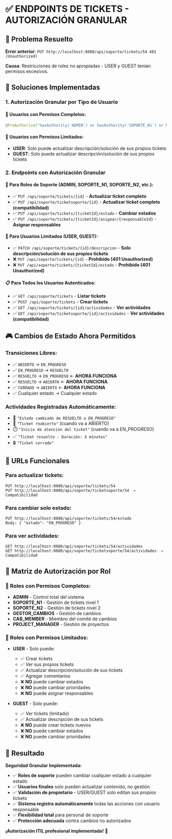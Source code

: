 # ✅ ENDPOINTS DE TICKETS - AUTORIZACIÓN GRANULAR

## **🎯 Problema Resuelto**

**Error anterior**: `PUT http://localhost:8080/api/soporte/tickets/54 401 (Unauthorized)`

**Causa**: Restricciones de roles no apropiadas - USER y GUEST tenían permisos excesivos.

## **🔧 Soluciones Implementadas**

### **1. Autorización Granular por Tipo de Usuario**

#### **👥 Usuarios con Permisos Completos:**
```java
@PreAuthorize("hasAuthority('ADMIN') or hasAuthority('SOPORTE_N1') or hasAuthority('SOPORTE_N2') or hasAuthority('GESTOR_CAMBIOS') or hasAuthority('CAB_MEMBER') or hasAuthority('PROJECT_MANAGER')")
```

#### **🚫 Usuarios con Permisos Limitados:**
- **USER**: Solo puede actualizar descripción/solución de sus propios tickets
- **GUEST**: Solo puede actualizar descripción/solución de sus propios tickets

### **2. Endpoints con Autorización Granular**

#### **🔧 Para Roles de Soporte (ADMIN, SOPORTE_N1, SOPORTE_N2, etc.):**
- ✅ `PUT /api/soporte/tickets/{id}` - **Actualizar ticket completo**
- ✅ `PUT /api/soporte/ticketsoporte/{id}` - **Actualizar ticket completo (compatibilidad)**
- ✅ `PUT /api/soporte/tickets/{ticketId}/estado` - **Cambiar estados**
- ✅ `PUT /api/soporte/tickets/{ticketId}/asignar/{responsableId}` - **Asignar responsables**

#### **👤 Para Usuarios Limitados (USER, GUEST):**
- ✅ `PATCH /api/soporte/tickets/{id}/descripcion` - **Solo descripción/solución de sus propios tickets**
- ❌ `PUT /api/soporte/tickets/{id}` - **Prohibido (401 Unauthorized)**
- ❌ `PUT /api/soporte/tickets/{ticketId}/estado` - **Prohibido (401 Unauthorized)**

#### **📋 Para Todos los Usuarios Autenticados:**
- ✅ `GET /api/soporte/tickets` - **Listar tickets**
- ✅ `POST /api/soporte/tickets` - **Crear tickets**
- ✅ `GET /api/soporte/tickets/{id}/actividades` - **Ver actividades**
- ✅ `GET /api/soporte/ticketsoporte/{id}/actividades` - **Ver actividades (compatibilidad)**

## **🎮 Cambios de Estado Ahora Permitidos**

### **Transiciones Libres:**
- ✅ `ABIERTO` → `EN_PROGRESO`
- ✅ `EN_PROGRESO` → `RESUELTO` 
- ✅ `RESUELTO` → `EN_PROGRESO` ← **AHORA FUNCIONA**
- ✅ `RESUELTO` → `ABIERTO` ← **AHORA FUNCIONA**
- ✅ `CERRADO` → `ABIERTO` ← **AHORA FUNCIONA**
- ✅ Cualquier estado → Cualquier estado

### **Actividades Registradas Automáticamente:**
- 🔄 `"Estado cambiado de RESUELTO a EN_PROGRESO"`
- 🔄 `"Ticket reabierto"` (cuando va a ABIERTO)
- ⏱️ `"Inicio de atención del ticket"` (cuando va a EN_PROGRESO)
- ✅ `"Ticket resuelto - Duración: X minutos"`
- 🔒 `"Ticket cerrado"`

## **📡 URLs Funcionales**

### **Para actualizar tickets:**
```
PUT http://localhost:8080/api/soporte/tickets/54
PUT http://localhost:8080/api/soporte/ticketsoporte/54  ← Compatibilidad
```

### **Para cambiar solo estado:**
```
PUT http://localhost:8080/api/soporte/tickets/54/estado
Body: { "estado": "EN_PROGRESO" }
```

### **Para ver actividades:**
```
GET http://localhost:8080/api/soporte/tickets/54/actividades
GET http://localhost:8080/api/soporte/ticketsoporte/54/actividades  ← Compatibilidad
```

## **🔐 Matriz de Autorización por Rol**

### **👑 Roles con Permisos Completos:**
- **ADMIN** - Control total del sistema
- **SOPORTE_N1** - Gestión de tickets nivel 1
- **SOPORTE_N2** - Gestión de tickets nivel 2  
- **GESTOR_CAMBIOS** - Gestión de cambios
- **CAB_MEMBER** - Miembro del comité de cambios
- **PROJECT_MANAGER** - Gestión de proyectos

### **👤 Roles con Permisos Limitados:**
- **USER** - Solo puede:
  - ✅ Crear tickets
  - ✅ Ver sus propios tickets
  - ✅ Actualizar descripción/solución de sus tickets
  - ✅ Agregar comentarios
  - ❌ **NO** puede cambiar estados
  - ❌ **NO** puede cambiar prioridades
  - ❌ **NO** puede asignar responsables

- **GUEST** - Solo puede:
  - ✅ Ver tickets (limitado)
  - ✅ Actualizar descripción de sus tickets
  - ❌ **NO** puede crear tickets nuevos
  - ❌ **NO** puede cambiar estados
  - ❌ **NO** puede cambiar prioridades

## **🎉 Resultado**

**Seguridad Granular Implementada:**
- ✅ **Roles de soporte** pueden cambiar cualquier estado a cualquier estado
- ✅ **Usuarios finales** solo pueden actualizar contenido, no gestión
- ✅ **Validación de propietario** - USER/GUEST solo editan sus propios tickets
- ✅ **Sistema registra automáticamente** todas las acciones con usuario responsable
- ✅ **Flexibilidad total** para personal de soporte
- ✅ **Protección adecuada** contra cambios no autorizados

**¡Autorización ITIL profesional implementada!** 🚀